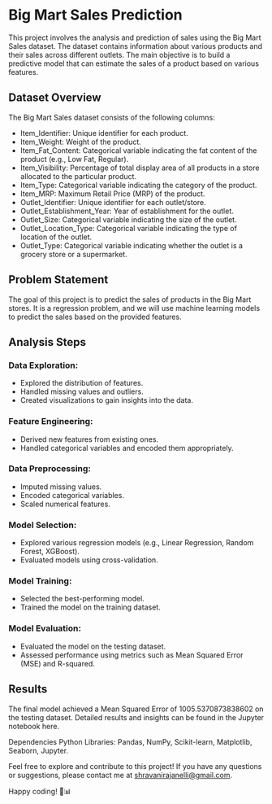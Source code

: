# Big Mart Sales Prediction
This project involves the analysis and prediction of sales using the Big Mart Sales dataset. The dataset contains information about various products and their sales across different outlets. The main objective is to build a predictive model that can estimate the sales of a product based on various features.

## Dataset Overview
The Big Mart Sales dataset consists of the following columns:

* Item_Identifier: Unique identifier for each product.
* Item_Weight: Weight of the product.
* Item_Fat_Content: Categorical variable indicating the fat content of the product (e.g., Low Fat, Regular).
* Item_Visibility: Percentage of total display area of all products in a store allocated to the particular product.
* Item_Type: Categorical variable indicating the category of the product.
* Item_MRP: Maximum Retail Price (MRP) of the product.
* Outlet_Identifier: Unique identifier for each outlet/store.
* Outlet_Establishment_Year: Year of establishment for the outlet.
* Outlet_Size: Categorical variable indicating the size of the outlet.
* Outlet_Location_Type: Categorical variable indicating the type of location of the outlet.
* Outlet_Type: Categorical variable indicating whether the outlet is a grocery store or a supermarket.
  
## Problem Statement
The goal of this project is to predict the sales of products in the Big Mart stores. It is a regression problem, and we will use machine learning models to predict the sales based on the provided features.

## Analysis Steps
### Data Exploration:
* Explored the distribution of features.
* Handled missing values and outliers.
* Created visualizations to gain insights into the data.
### Feature Engineering:
* Derived new features from existing ones.
* Handled categorical variables and encoded them appropriately.
### Data Preprocessing:
* Imputed missing values.
* Encoded categorical variables.
* Scaled numerical features.
### Model Selection:
* Explored various regression models (e.g., Linear Regression, Random Forest, XGBoost).
* Evaluated models using cross-validation.
### Model Training:
* Selected the best-performing model.
* Trained the model on the training dataset.
### Model Evaluation:
* Evaluated the model on the testing dataset.
* Assessed performance using metrics such as Mean Squared Error (MSE) and R-squared.
## Results
The final model achieved a Mean Squared Error of 1005.5370873838602 on the testing dataset. Detailed results and insights can be found in the Jupyter notebook here.

Dependencies
Python 
Libraries: Pandas, NumPy, Scikit-learn, Matplotlib, Seaborn, Jupyter.

Feel free to explore and contribute to this project! If you have any questions or suggestions, please contact me at shravanirajanelli@gmail.com.

Happy coding! 🛒📊
